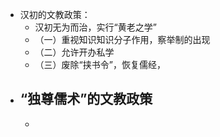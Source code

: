 - 汉初的文教政策：
	- 汉初无为而治，实行“黄老之学”
	- （一）重视知识知识分子作用，察举制的出现
	- （二）允许开办私学
	- （三）废除“挟书令”，恢复儒经，
- “独尊儒术”的文教政策
	-
	-